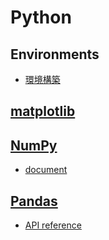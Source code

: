 # Python

## Environments

* [環境構築](/python/setup)

## [matplotlib](https://matplotlib.org/)

## [NumPy](https://numpy.org/)

* [document](https://numpy.org/doc/stable/)

## [Pandas](https://pandas.pydata.org/)

* [API reference](https://pandas.pydata.org/docs/reference/index.html)